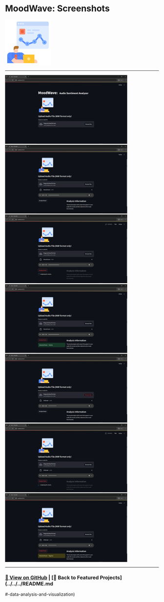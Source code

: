 # MoodWave: Screenshots 

<img src="MoodWave-1.png" alt="MoodWave_logo" width="150">

---

<a href="MoodWave-2.png"><img src="MoodWave-2.png" width="400"></a>
<a href="MoodWave-3.png"><img src="MoodWave-3.png" width="400"></a>
<a href="MoodWave-4.png"><img src="MoodWave-4.png" width="400"></a>
<a href="MoodWave-5.png"><img src="MoodWave-5.png" width="400"></a>
<a href="MoodWave-6.png"><img src="MoodWave-6.png" width="400"></a>
<a href="MoodWave-7.png"><img src="MoodWave-7.png" width="400"></a>
<a href="MoodWave-8.png"><img src="MoodWave-8.png" width="400"></a>

---

### [🔗 View on GitHub](https://github.com/emads22/MoodWave) | [🔗 Back to Featured Projects](../../../README.md
#-data-analysis-and-visualization)
